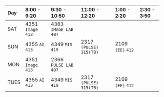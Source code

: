 | Day | 8:00 - 9:20        | 9:30 - 10:50             | 11:00 - 12:20         | 1:00 - 2:20           |            2:30 - 3:50  |
| :---| :------------------| :------------------------| :---------------------| :---------------------| :---------------------- |
|SAT  | 4351 `Image` `413` | 4383 `IMAGE LAB` `407`   |                       |                       |                         |
|SUN  | 4355 `AI` `413`    | 4349 `MIS` `419`         | 2317 `(PULSE)` `315(TB)` | 2109 `(EE)` `412`  |                         |
|MON  | 4351 `Image` `413` | 2366 `PULSE LAB` `407`   |                       |                       |                         |
|TUES | 4355 `AI` `413`    | 4349 `MIS` `419`         | 2317 `(PULSE)` `315(TB)` | 2109 `(EE)` `412`  |                         |